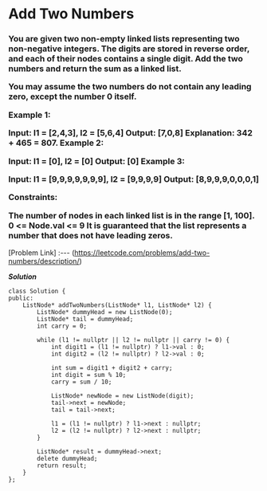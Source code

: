 # Add Two Numbers

<h3>
  You are given two non-empty linked lists representing two non-negative integers. The digits are stored in reverse order, and each of their nodes contains a single digit. Add the two numbers and return the sum as a linked list.

You may assume the two numbers do not contain any leading zero, except the number 0 itself.

 

Example 1:


Input: l1 = [2,4,3], l2 = [5,6,4]
Output: [7,0,8]
Explanation: 342 + 465 = 807.
Example 2:

Input: l1 = [0], l2 = [0]
Output: [0]
Example 3:

Input: l1 = [9,9,9,9,9,9,9], l2 = [9,9,9,9]
Output: [8,9,9,9,0,0,0,1]
 

Constraints:

The number of nodes in each linked list is in the range [1, 100].
0 <= Node.val <= 9
It is guaranteed that the list represents a number that does not have leading zeros.

</h3>

[Problem Link] :--- (https://leetcode.com/problems/add-two-numbers/description/)

***Solution***

```
class Solution {
public:
    ListNode* addTwoNumbers(ListNode* l1, ListNode* l2) {
        ListNode* dummyHead = new ListNode(0);
        ListNode* tail = dummyHead;
        int carry = 0;

        while (l1 != nullptr || l2 != nullptr || carry != 0) {
            int digit1 = (l1 != nullptr) ? l1->val : 0;
            int digit2 = (l2 != nullptr) ? l2->val : 0;

            int sum = digit1 + digit2 + carry;
            int digit = sum % 10;
            carry = sum / 10;

            ListNode* newNode = new ListNode(digit);
            tail->next = newNode;
            tail = tail->next;

            l1 = (l1 != nullptr) ? l1->next : nullptr;
            l2 = (l2 != nullptr) ? l2->next : nullptr;
        }

        ListNode* result = dummyHead->next;
        delete dummyHead;
        return result;
    }
};
```
